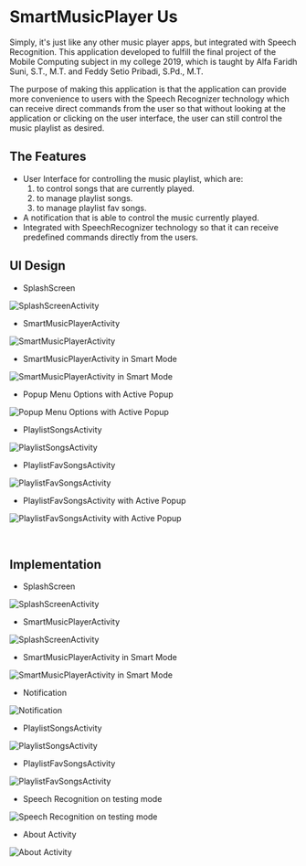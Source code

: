 # **SmartMusicPlayer Us**

Simply, it's just like any other music player apps, but integrated with Speech Recognition.
This application developed to fulfill the final project of the Mobile Computing subject in my college 2019, which is taught by Alfa Faridh Suni, S.T., M.T. and Feddy Setio Pribadi, S.Pd., M.T.

The purpose of making this application is that the application can provide more convenience to users with the Speech Recognizer technology which can receive direct commands from the user so that without looking at the application or clicking on the user interface, the user can still control the music playlist as desired.

## The Features

-	User Interface for controlling the music playlist, which are:
    1.	to control songs that are currently played.
    2.	to manage playlist songs.
    3.	to manage playlist fav songs.
-	A notification that is able to control the music currently played.
-	Integrated with SpeechRecognizer technology so that it can receive predefined commands directly from the users.

## UI Design

- SplashScreen

![SplashScreenActivity](asset_for_repo/images/Splash_screen.png)

- SmartMusicPlayerActivity

![SmartMusicPlayerActivity](asset_for_repo/images/Sedang_Diputar_Activity.png)

- SmartMusicPlayerActivity in Smart Mode

![SmartMusicPlayerActivity in Smart Mode](asset_for_repo/images/Sedang_Diputar_Activity__Mode_Smart.png)

- Popup Menu Options with Active Popup

![Popup Menu Options with Active Popup](asset_for_repo/images/Popup_Menu_Options.png)

- PlaylistSongsActivity

![PlaylistSongsActivity](asset_for_repo/images/Playlist_Lagu_Activity.png)

- PlaylistFavSongsActivity

![PlaylistFavSongsActivity](asset_for_repo/images/Playlist_Lagu_Favorit_Activity.png)

- PlaylistFavSongsActivity with Active Popup

![PlaylistFavSongsActivity with Active Popup](asset_for_repo/images/Playlist_Lagu_Favorit_Activity__Popup.png)

<br>

## Implementation

- SplashScreen

![SplashScreenActivity](asset_for_repo/screenshots/splash_screen_activity.jpg)

- SmartMusicPlayerActivity

![SplashScreenActivity](asset_for_repo/screenshots/smartMusicPlayer_activity.jpg)

- SmartMusicPlayerActivity in Smart Mode

![SmartMusicPlayerActivity in Smart Mode](asset_for_repo/screenshots/mode_smart_activity.jpg)

- Notification

![Notification](asset_for_repo/screenshots/notification_showing_up_testing.jpg)

- PlaylistSongsActivity

![PlaylistSongsActivity](asset_for_repo/screenshots/playlist_songs.jpg)

- PlaylistFavSongsActivity

![PlaylistFavSongsActivity](asset_for_repo/screenshots/playlist_favorite_songs_activity.jpg)

- Speech Recognition on testing mode

![Speech Recognition on testing mode](asset_for_repo/screenshots/speech_recognition_testing.jpg)

- About Activity

![About Activity](asset_for_repo/screenshots/about_activity.jpg)